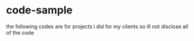 # code-sample

the following codes are for projects i did for my clients so ill not disclose all of the code
